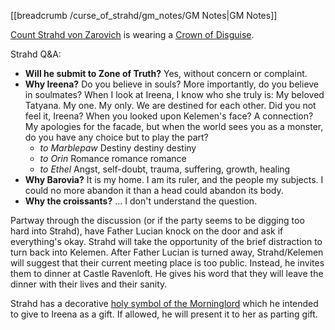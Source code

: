 [[breadcrumb /curse_of_strahd/gm_notes/GM Notes|GM Notes]]

[Count Strahd von Zarovich](^curse_of_strahd/strahd_6.jpg) is wearing a [Crown of Disguise](^curse_of_strahd/crown_of_disguise.jpg).

Strahd Q&A:

* **Will he submit to Zone of Truth?** Yes, without concern or complaint.
* **Why Ireena?** Do you believe in souls? More importantly, do you believe in soulmates? When I look at Ireena, I know who she truly is: My beloved Tatyana. My one. My only. We are destined for each other. Did you not feel it, Ireena? When you looked upon Kelemen's face? A connection? My apologies for the facade, but when the world sees you as a monster, do you have any choice but to play the part?
  * *to Marblepaw* Destiny destiny destiny
  * *to Orin* Romance romance romance
  * *to Ethel* Angst, self-doubt, trauma, suffering, growth, healing
* **Why Barovia?** It is my home. I am its ruler, and the people my subjects. I could no more abandon it than a head could abandon its body.
* **Why the croissants?** ... I don't understand the question.

Partway through the discussion (or if the party seems to be digging too hard into Strahd), have Father Lucian knock on the door and ask if everything's okay. Strahd will take the opportunity of the brief distraction to turn back into Kelemen. After Father Lucian is turned away, Strahd/Kelemen will suggest that their current meeting place is too public. Instead, he invites them to dinner at Castle Ravenloft. He gives his word that they will leave the dinner with their lives and their sanity.

Strahd has a decorative [holy symbol of the Morninglord](^curse_of_strahd/lathander-03.jpg) which he intended to give to Ireena as a gift. If allowed, he will present it to her as parting gift.